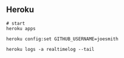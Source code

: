 Heroku
-

````
# start
heroku apps

heroku config:set GITHUB_USERNAME=joesmith

heroku logs -a realtimelog --tail

````

